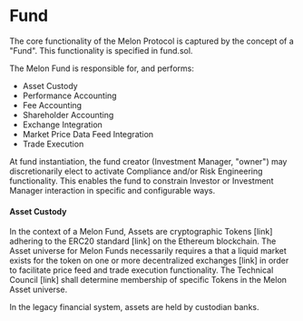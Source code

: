 # Fund

The core functionality of the Melon Protocol is captured by the concept of a "Fund". This functionality is specified in fund.sol.

The Melon Fund is responsible for, and performs:
- Asset Custody
- Performance Accounting
- Fee Accounting
- Shareholder Accounting
- Exchange Integration
- Market Price Data Feed Integration
- Trade Execution

At fund instantiation, the fund creator (Investment Manager, "owner") may discretionarily elect to activate Compliance and/or Risk Engineering functionality. This enables the fund to constrain Investor or Investment Manager interaction in specific and configurable ways.

#### Asset Custody
In the context of a Melon Fund, Assets are cryptographic Tokens [link] adhering to the ERC20 standard [link] on the Ethereum blockchain.  The Asset universe for Melon Funds necessarily requires a that a liquid market exists for the token on one or more decentralized exchanges [link] in order to facilitate price feed and trade execution functionality. The Technical Council [link] shall determine membership of specific Tokens in the Melon Asset universe.

In the legacy financial system, assets are held by custodian banks. 
